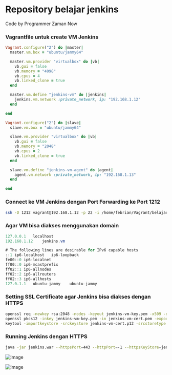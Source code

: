# Repository belajar jenkins

Code by Programmer Zaman Now

### Vagrantfile untuk create VM Jenkins
```ruby
Vagrant.configure("2") do |master|
  master.vm.box = "ubuntu/jammy64"

  master.vm.provider "virtualbox" do |vb|
    vb.gui = false
    vb.memory = "4098"
    vb.cpus = 4
    vb.linked_clone = true
  end

  master.vm.define "jenkins-vm" do |jenkins|
    jenkins.vm.network :private_network, ip: "192.168.1.12"
  end

end

Vagrant.configure("2") do |slave|
  slave.vm.box = "ubuntu/jammy64"

  slave.vm.provider "virtualbox" do |vb|
    vb.gui = false
    vb.memory = "2048"
    vb.cpus = 2
    vb.linked_clone = true
  end

  slave.vm.define "jenkins-vm-agent" do |agent|
    agent.vm.network :private_network, ip: "192.168.1.13"
  end

end
```

### Connect ke VM Jenkins dengan Port Forwarding ke Port 1212 
```bash
ssh -D 1212 vagrant@192.168.1.12 -p 22 -i /home/febrian/Vagrant/belajar-jenkins/.vagrant/machines/jenkins-vm/virtualbox/private_key 
```
### Agar VM bisa diakses menggunakan domain
```java
127.0.0.1	localhost
192.168.1.12	jenkins.vm

# The following lines are desirable for IPv6 capable hosts
::1	ip6-localhost	ip6-loopback
fe00::0	ip6-localnet
ff00::0	ip6-mcastprefix
ff02::1	ip6-allnodes
ff02::2	ip6-allrouters
ff02::3	ip6-allhosts
127.0.1.1	ubuntu-jammy	ubuntu-jammy
```
### Setting SSL Certificate agar Jenkins bisa diakses dengan HTTPS
```bash
openssl req -newkey rsa:2048 -nodes -keyout jenkins-vm-key.pem -x509 -days 365 -out jenkins-vm-cert.pem
openssl pkcs12 -inkey jenkins-vm-key.pem -in jenkins-vm-cert.pem -export -out jenkins-vm-cert.p12
keytool -importkeystore -srckeystore jenkins-vm-cert.p12 -srcstoretype pkcs12 -destkeystore jenkins-vm.jks -deststoretype JKS
```
### Running Jenkins dengan HTTPS 
```bash
java -jar jenkins.war --httpsPort=443 --httpPort=-1 --httpsKeyStore=jenkins-vm.jks --httpsKeyStorePassword="rahasia" &
```
![image](https://github.com/febri4n/jenkins-playground/assets/18482250/0c8ac246-2a1a-4852-b218-da1c50477db1)

![image](https://github.com/febri4n/jenkins-playground/assets/18482250/0f98931a-12bb-40cb-b05a-82518f2f4bb6)
